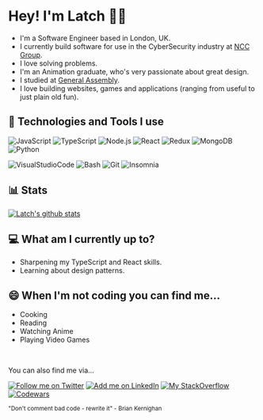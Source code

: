 <!--
**latchjack/latchjack** is a ✨ _special_ ✨ repository because its `README.md` (this file) appears on your GitHub profile. -->

<!-- [![Social banner for latch](./github_header.svg)](www.latch.dev) -->

# Hey! I'm Latch 👋🏽

- I'm a Software Engineer based in London, UK.
- I currently build software for use in the CyberSecurity industry at [NCC Group](https://www.nccgroup.com/uk/).
- I love solving problems.
- I'm an Animation graduate, who's very passionate about great design.
- I studied at [General Assembly](https://generalassemb.ly/).
- I love building websites, games and applications (ranging from useful to just plain old fun).

## 🔨 Technologies and Tools I use

![JavaScript](https://img.shields.io/badge/-JavaScript-000?&logo=JavaScript)
![TypeScript](https://img.shields.io/badge/-TypeScript-000?&logo=TypeScript)
![Node.js](https://img.shields.io/badge/-Node.js-000?&logo=node.js)
![React](https://img.shields.io/badge/-React-000?&logo=React)
![Redux](https://img.shields.io/badge/-Redux-000?&logo=Redux)
![MongoDB](https://img.shields.io/badge/-MongoDB-000?&logo=MongoDB)
![Python](https://img.shields.io/badge/-Python-000?&logo=Python)

![VisualStudioCode](https://img.shields.io/badge/-VisualStudioCode-000?&logo=VisualStudioCode)
![Bash](https://img.shields.io/badge/-GNUBash-000?&logo=GNUBash)
![Git](https://img.shields.io/badge/-Git-000?&logo=Git)
![Insomnia](https://img.shields.io/badge/-Insomnia-000?&logo=Insomnia)

## 📊 Stats

[![Latch's github stats](https://github-readme-stats.vercel.app/api?username=latchjack&theme=algolia&show_icons=true&count_private=true&hide=contribs)](https://github.com/latchjack/github-readme-stats)

## 💻 What am I currently up to?

- Sharpening my TypeScript and React skills.
- Learning about design patterns.

## 😄 When I'm not coding you can find me...

- Cooking
- Reading
- Watching Anime
- Playing Video Games

<br>

You can also find me via...

<!-- [![Keybase](https://img.shields.io/badge/-Keybase-000?&logo=Keybase)](https://keybase.io/latchjack) -->

[![Follow me on Twitter](https://img.shields.io/badge/-Twitter-000?&logo=Twitter)](https://twitter.com/latchcodes)
[![Add me on LinkedIn](https://img.shields.io/badge/-LinkedIn-000?&logo=LinkedIn)](https://www.linkedin.com/in/latchjack)
[![My StackOverflow](https://img.shields.io/badge/-StackOverflow-000?&logo=StackOverflow)](https://stackoverflow.com/users/15048214/latch)
[![Codewars](https://img.shields.io/badge/-Codewars-000?&logo=Codewars)](https://www.codewars.com/users/latchjack)

<sub>"Don't comment bad code - rewrite it" - Brian Kernighan</sub>

<!-- - 🔭 I’m currently working on ...
- 🌱 I’m currently learning ...
- 👯 I’m looking to collaborate on ...
- 🤔 I’m looking for help with ...
- 💬 Ask me about ...
- 📫 How to reach me: ...
- 😄 Pronouns: ...
- ⚡ Fun fact: ... -->
